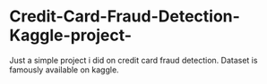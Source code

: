 # Credit-Card-Fraud-Detection-Kaggle-project-
Just a simple project i did on credit card fraud detection. Dataset is famously available on kaggle.
